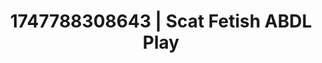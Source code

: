 ---
categories:
- Curvy goddess
- Tasteful nudity
- Kinky dreams
- Erotic focus
- Caressing curves
image: /assets/images/1747788308643.jpg
layout: post
seo:
  description: Featured content with high-quality ABDL Play, Scat Fetish. HD images
    available.
  keywords: ABDL Play, Scat Fetish
  og_image: /assets/images/1747788308643.jpg
  schema_type: VisualArtwork
tags:
- ABDL Play
- '#1747788308643'
- Scat Fetish
title: 1747788308643 | Scat Fetish ABDL Play
---